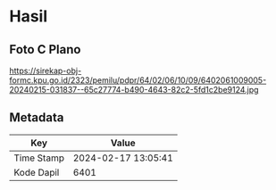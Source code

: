# Hasil

## Foto C Plano

https://sirekap-obj-formc.kpu.go.id/2323/pemilu/pdpr/64/02/06/10/09/6402061009005-20240215-031837--65c27774-b490-4643-82c2-5fd1c2be9124.jpg


## Metadata

| Key        | Value               |
| ---------- | ------------------- |
| Time Stamp | 2024-02-17 13:05:41 |
| Kode Dapil | 6401                |



